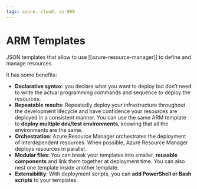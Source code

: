 ```yaml
---
tags: azure, cloud, az-900
---
```


# ARM Templates

JSON templates that allow to use [[azure-resource-manager]] to define and manage resources.

It has some benefits:

- **Declarative syntax**: you declare what you want to deploy but don’t need to write the actual programming commands and sequence to deploy the resources.
- **Repeatable results**: Repeatedly deploy your infrastructure throughout the development lifecycle and have confidence your resources are deployed in a consistent manner. You can use the same ARM template to **deploy multiple dev/test environments**, knowing that all the environments are the same.
- **Orchestration**: Azure Resource Manager orchestrates the deployment of interdependent resources. When possible, Azure Resource Manager deploys resources in parallel.
- **Modular files**: You can break your templates into smaller, **reusable components** and link them together at deployment time. You can also nest one template inside another template.
- **Extensibility**: With deployment scripts, you can **add PowerShell or Bash scripts** to your templates.

